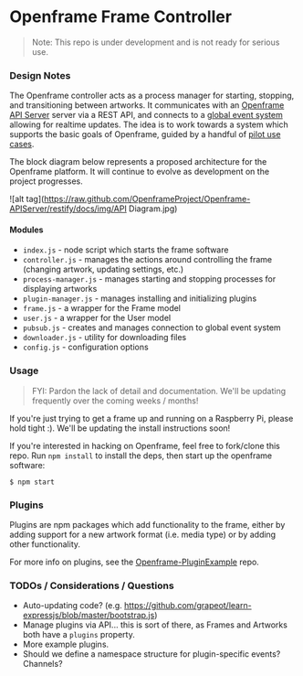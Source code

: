 # Openframe Frame Controller

> Note: This repo is under development and is not ready for serious use.

### Design Notes

The Openframe controller acts as a process manager for starting, stopping, and transitioning between artworks. It communicates with an [Openframe API Server](https://github.com/OpenframeProject/Openframe-APIServer) server via a REST API, and connects to a [global event system](https://github.com/OpenframeProject/Openframe-PubSubServer) allowing for realtime updates. The idea is to work towards a system which supports the basic goals of Openframe, guided by a handful of [pilot use cases](https://github.com/OpenframeProject/Openframe-API/wiki/Pilot-Use-Cases).

The block diagram below represents a proposed architecture for the Openframe platform. It will continue to evolve as development on the project progresses.

![alt tag](https://raw.github.com/OpenframeProject/Openframe-APIServer/restify/docs/img/API Diagram.jpg)

#### Modules

* `index.js` - node script which starts the frame software
* `controller.js` - manages the actions around controlling the frame (changing artwork, updating settings, etc.)
* `process-manager.js` - manages starting and stopping processes for displaying artworks
* `plugin-manager.js` - manages installing and initializing plugins
* `frame.js` - a wrapper for the Frame model
* `user.js` - a wrapper for the User model
* `pubsub.js` - creates and manages connection to global event system
* `downloader.js` - utility for downloading files
* `config.js` - configuration options


### Usage

> FYI: Pardon the lack of detail and documentation. We'll be updating frequently over the coming weeks / months!

If you're just trying to get a frame up and running on a Raspberry Pi, please hold tight :). We'll be updating the install instructions soon!

If you're interested in hacking on Openframe, feel free to fork/clone this repo. Run `npm install` to install the deps, then start up the openframe software:

```
$ npm start
```

### Plugins

Plugins are npm packages which add functionality to the frame, either by adding support for a new artwork format (i.e. media type) or by adding other functionality.

For more info on plugins, see the [Openframe-PluginExample](https://github.com/OpenframeProject/Openframe-PluginExample) repo.

### TODOs / Considerations / Questions

* Auto-updating code? (e.g. https://github.com/grapeot/learn-expressjs/blob/master/bootstrap.js)
* Manage plugins via API... this is sort of there, as Frames and Artworks both have a `plugins` property.
* More example plugins.
* Should we define a namespace structure for plugin-specific events? Channels?
